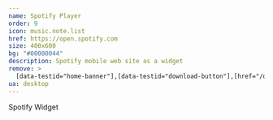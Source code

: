 ```yaml
---
name: Spotify Player
order: 9
icon: music.note.list
href: https://open.spotify.com
size: 400x600
bg: "#00000044"
description: Spotify mobile web site as a widget
remove: >
  [data-testid="home-banner"],[data-testid="download-button"],[href="/download"],[href="/search/recent"],[href="/search"]+a
ua: desktop
---
```


Spotify Widget


